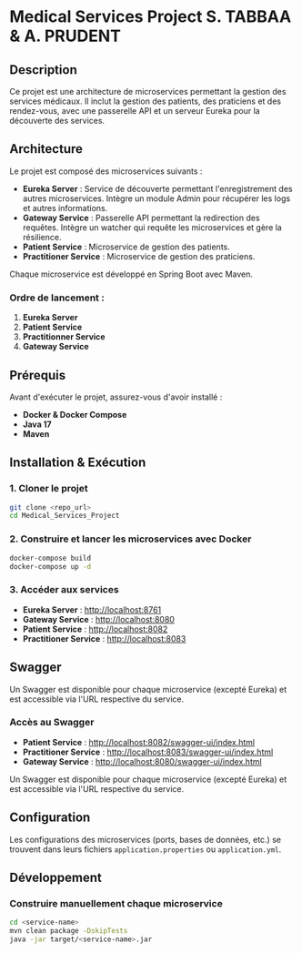# Medical Services Project S. TABBAA & A. PRUDENT

## Description
Ce projet est une architecture de microservices permettant la gestion des services médicaux. Il inclut la gestion des patients, des praticiens et des rendez-vous, avec une passerelle API et un serveur Eureka pour la découverte des services.

## Architecture
Le projet est composé des microservices suivants :
- **Eureka Server** : Service de découverte permettant l'enregistrement des autres microservices. Intègre un module Admin pour récupérer les logs et autres informations.
- **Gateway Service** : Passerelle API permettant la redirection des requêtes. Intègre un watcher qui requête les microservices et gère la résilience.
- **Patient Service** : Microservice de gestion des patients.
- **Practitioner Service** : Microservice de gestion des praticiens.

Chaque microservice est développé en Spring Boot avec Maven.

### Ordre de lancement :
1. **Eureka Server**
2. **Patient Service**
3. **Practitionner Service**
4. **Gateway Service**

## Prérequis
Avant d'exécuter le projet, assurez-vous d'avoir installé :
- **Docker & Docker Compose**
- **Java 17**
- **Maven**

## Installation & Exécution
### 1. Cloner le projet
```sh
git clone <repo_url>
cd Medical_Services_Project
```

### 2. Construire et lancer les microservices avec Docker
```sh
docker-compose build
docker-compose up -d
```

### 3. Accéder aux services
- **Eureka Server** : [http://localhost:8761](http://localhost:8761)
- **Gateway Service** : [http://localhost:8080](http://localhost:8080)
- **Patient Service** : [http://localhost:8082](http://localhost:8081)
- **Practitioner Service** : [http://localhost:8083](http://localhost:8082)

## Swagger
Un Swagger est disponible pour chaque microservice (excepté Eureka) et est accessible via l'URL respective du service.

### Accès au Swagger
- **Patient Service** : [http://localhost:8082/swagger-ui/index.html](http://localhost:8081/swagger-ui/index.html)
- **Practitioner Service** : [http://localhost:8083/swagger-ui/index.html](http://localhost:8082/swagger-ui/index.html)
- **Gateway Service** : [http://localhost:8080/swagger-ui/index.html](http://localhost:8080/swagger-ui/index.html)

Un Swagger est disponible pour chaque microservice (excepté Eureka) et est accessible via l'URL respective du service.

## Configuration
Les configurations des microservices (ports, bases de données, etc.) se trouvent dans leurs fichiers `application.properties` ou `application.yml`.

## Développement
### Construire manuellement chaque microservice
```sh
cd <service-name>
mvn clean package -DskipTests
java -jar target/<service-name>.jar
```
